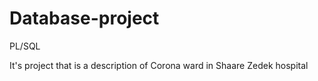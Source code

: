 # Database-project
PL/SQL

It's project that is a description of Corona ward in Shaare Zedek hospital

